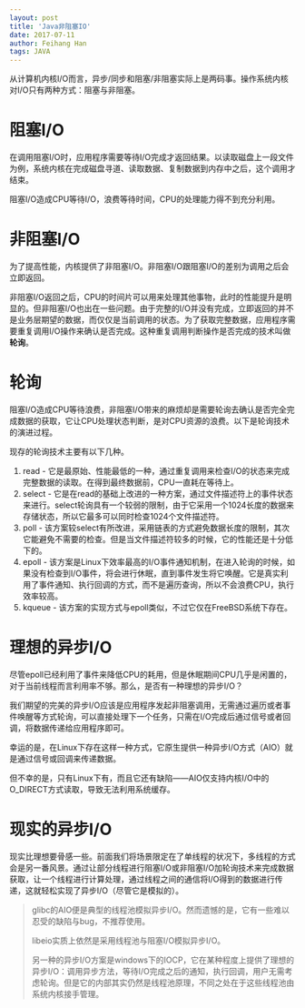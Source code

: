 ```yaml
---
layout: post
title: 'Java非阻塞IO'
date: 2017-07-11
author: Feihang Han
tags: JAVA
---
```


从计算机内核I/O而言，异步/同步和阻塞/非阻塞实际上是两码事。操作系统内核对I/O只有两种方式：阻塞与非阻塞。

# 阻塞I/O

在调用阻塞I/O时，应用程序需要等待I/O完成才返回结果。以读取磁盘上一段文件为例，系统内核在完成磁盘寻道、读取数据、复制数据到内存中之后，这个调用才结束。

阻塞I/O造成CPU等待I/O，浪费等待时间，CPU的处理能力得不到充分利用。

# 非阻塞I/O

为了提高性能，内核提供了非阻塞I/O。非阻塞I/O跟阻塞I/O的差别为调用之后会立即返回。

非阻塞I/O返回之后，CPU的时间片可以用来处理其他事物，此时的性能提升是明显的。但非阻塞I/O也出在一些问题。由于完整的I/O并没有完成，立即返回的并不是业务层期望的数据，而仅仅是当前调用的状态。为了获取完整数据，应用程序需要重复调用I/O操作来确认是否完成。这种重复调用判断操作是否完成的技术叫做**轮询**。

# 轮询

阻塞I/O造成CPU等待浪费，非阻塞I/O带来的麻烦却是需要轮询去确认是否完全完成数据的获取，它让CPU处理状态判断，是对CPU资源的浪费。以下是轮询技术的演进过程。

现存的轮询技术主要有以下几种。

1. read - 它是最原始、性能最低的一种，通过重复调用来检查I/O的状态来完成完整数据的读取。在得到最终数据前，CPU一直耗在等待上。
2. select - 它是在read的基础上改进的一种方案，通过文件描述符上的事件状态来进行。select轮询具有一个较弱的限制，由于它采用一个1024长度的数据来存储状态，所以它最多可以同时检查1024个文件描述符。
3. poll - 该方案较select有所改进，采用链表的方式避免数据长度的限制，其次它能避免不需要的检查。但是当文件描述符较多的时候，它的性能还是十分低下的。
4. epoll - 该方案是Linux下效率最高的I/O事件通知机制，在进入轮询的时候，如果没有检查到I/O事件，将会进行休眠，直到事件发生将它唤醒。它是真实利用了事件通知、执行回调的方式，而不是遍历查询，所以不会浪费CPU，执行效率较高。
5. kqueue - 该方案的实现方式与epoll类似，不过它仅在FreeBSD系统下存在。

# 理想的异步I/O

尽管epoll已经利用了事件来降低CPU的耗用，但是休眠期间CPU几乎是闲置的，对于当前线程而言利用率不够。那么，是否有一种理想的异步I/O？

我们期望的完美的异步I/O应该是应用程序发起非阻塞调用，无需通过遍历或者事件唤醒等方式轮询，可以直接处理下一个任务，只需在I/O完成后通过信号或者回调，将数据传递给应用程序即可。

幸运的是，在Linux下存在这样一种方式，它原生提供一种异步I/O方式（AIO）就是通过信号或回调来传递数据。

但不幸的是，只有Linux下有，而且它还有缺陷——AIO仅支持内核I/O中的O\_DIRECT方式读取，导致无法利用系统缓存。

# 现实的异步I/O

现实比理想要骨感一些。前面我们将场景限定在了单线程的状况下，多线程的方式会是另一番风景。通过让部分线程进行阻塞I/O或非阻塞I/O加轮询技术来完成数据获取，让一个线程进行计算处理，通过线程之间的通信将I/O得到的数据进行传递，这就轻松实现了异步I/O（尽管它是模拟的）。

> glibc的AIO便是典型的线程池模拟异步I/O。然而遗憾的是，它有一些难以忍受的缺陷与bug，不推荐使用。
>
> libeio实质上依然是采用线程池与阻塞I/O模拟异步I/O。
>
> 另一种的异步I/O方案是windows下的IOCP，它在某种程度上提供了理想的异步I/O：调用异步方法，等待I/O完成之后的通知，执行回调，用户无需考虑轮询。但是它的内部其实仍然是线程池原理，不同之处在于这些线程池由系统内核接手管理。



